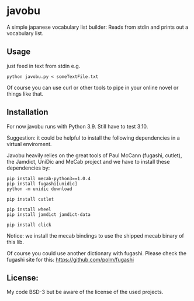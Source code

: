 # javobu

A simple japanese vocabulary list builder:
Reads from stdin and prints out a vocabulary list.

## Usage

just feed in text from stdin e.g.

```
python javobu.py < someTextFile.txt
```

Of course you can use curl or other tools to pipe in your online novel or things like that.

## Installation

For now javobu runs with Python 3.9.
Still have to test 3.10.

Suggestion: it could be helpful to install the following dependencies in a virtual enviroment.

Javobu heavily relies on the great tools of Paul McCann (fugashi, cutlet), the Jamdict, UniDic and MeCab project and we have to install these dependencies by:


```
pip install mecab-python3==1.0.4
pip install fugashi[unidic]
python -m unidic download

pip install cutlet

pip install wheel
pip install jamdict jamdict-data

pip install click
```

Notice: we install the mecab bindings to use the shipped mecab binary of this lib.

Of course you could use another dictionary with fugashi.
Please check the fugashi site for this: https://github.com/polm/fugashi


## License:

My code BSD-3 but be aware of the license of the used projects.